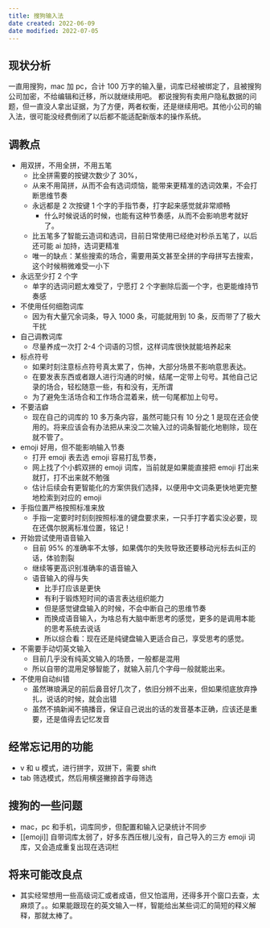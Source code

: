 ```yaml
---
title: 搜狗输入法
date created: 2022-06-09
date modified: 2022-07-05
---
```


## 现状分析

一直用搜狗，mac 加 pc，合计 100 万字的输入量，词库已经被绑定了，且被搜狗公司加密，不给编辑和迁移，所以就继续用吧。
都说搜狗有卖用户隐私数据的问题，但一直没人拿出证据，为了方便，两者权衡，还是继续用吧。其他小公司的输入法，很可能没经费倒闭了以后都不能适配新版本的操作系统。

## 调教点

- 用双拼，不用全拼，不用五笔
	- 比全拼需要的按键次数少了 30%，
	- 从来不用简拼，从而不会有选词烦恼，能带来更精准的选词效果，不会打断思维节奏
	- 永远都是 2 次按键 1 个字的手指节奏，打字起来感觉就非常顺畅
		- 什么时候说话的时候，也能有这种节奏感，从而不会影响思考就好了。
	- 比五笔多了智能云造词和选词，目前日常使用已经绝对秒杀五笔了，以后还可能 ai 加持，选词更精准
	- 唯一的缺点：某些搜索的场合，需要用英文甚至全拼的字母拼写去搜索，这个时候稍微难受一小下
- 永远至少打 2 个字
	- 单字的选词问题太难受了，宁愿打 2 个字删除后面一个字，也更能维持节奏感
- 不使用任何细胞词库
	- 因为有大量冗余词条，导入 1000 条，可能就用到 10 条，反而带了了极大干扰
- 自己调教词库
	- 尽量养成一次打 2-4 个词语的习惯，这样词库很快就能培养起来
- 标点符号
	- 如果时刻注意标点符号真太累了，伤神，大部分场景不影响意思表达。
	- 在要发表东西或者跟人进行沟通的时候，结尾一定带上句号。其他自己记录的场合，轻松随意一些，有和没有，无所谓
	- 为了避免生活场合和工作场合混着来，统一句尾都加上句号。
- 不要洁癖
	- 现在自己的词库的 10 多万条内容，虽然可能只有 10 分之 1 是现在还会使用的。将来应该会有办法把从来没二次输入过的词条智能化地剔除，现在就不管了。
- emoji 好用，但不能影响输入节奏
	- 打开 emoji 表去选 emoji 容易打乱节奏，
	- 网上找了个小鹤双拼的 emoji 词库，当前就是如果能直接把 emoji 打出来就打，打不出来就不勉强
	- 估计后续会有更智能化的方案供我们选择，以便用中文词条更快地更完整地检索到对应的 emoji
- 手指位置严格按照标准来放
	- 手指一定要时时刻刻按照标准的键盘要求来，一只手打字着实没必要，现在还偶尔脱离标准位置，铭记！
- 开始尝试使用语音输入
	- 目前 95% 的准确率不太够，如果偶尔的失败导致还要移动光标去纠正的话，体验割裂
	- 继续等更高识别准确率的语音输入
	- 语音输入的得与失
		- 比手打应该是更快
		- 有利于锻炼短时间的语言表达组织能力
		- 但是感觉键盘输入的时候，不会中断自己的思维节奏
		- 而换成语音输入，为啥总有大脑中断思考的感觉，更多的是调用本能的思考系统去说话
		- 所以综合看：现在还是纯键盘输入更适合自己，享受思考的感觉。
- 不需要手动切英文输入
	- 目前几乎没有纯英文输入的场景，一般都是混用
	- 所以自带的混用足够智能了，就输入前几个字母一般就能出来。
- 不使用自动纠错
	- 虽然琳琅满足的前后鼻音好几次了，依旧分辨不出来，但如果彻底放弃挣扎，说话的时候，就会出错
	- 虽然不搞新闻不搞播音，保证自己说出的话的发音基本正确，应该还是重要，还是值得去记忆发音

## 经常忘记用的功能

- v 和 u 模式，进行拼字，双拼下，需要 shift
- tab 筛选模式，然后用横竖撇捺首字母筛选

## 搜狗的一些问题

- mac，pc 和手机，词库同步，但配置和输入记录统计不同步
- [[emoji]] 自带词库太弱了，好多东西压根儿没有，自己导入的三方 emoji 词库，又会造成重复出现在选词栏

## 将来可能改良点

- 其实经常想用一些高级词汇或者成语，但又怕滥用，还得多开个窗口去查，太麻烦了。。如果能跟现在的英文输入一样，智能给出某些词汇的简短的释义解释，那就太棒了。
